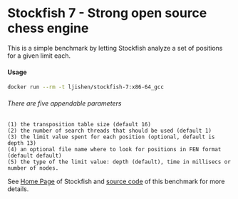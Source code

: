 # Stockfish 7 - Strong open source chess engineThis is a simple benchmark by letting Stockfish analyze a set of positions for a given limit each.#### Usage```bashdocker run --rm -t ljishen/stockfish-7:x86-64_gcc```###### There are five appendable parameters```(1) the transposition table size (default 16)(2) the number of search threads that should be used (default 1)(3) the limit value spent for each position (optional, default is depth 13)(4) an optional file name where to look for positions in FEN format (default default)(5) the type of the limit value: depth (default), time in millisecs or number of nodes.```See [Home Page](https://stockfishchess.org/) of Stockfish and [source code](https://github.com/official-stockfish/Stockfish/blob/master/src/benchmark.cpp) of this benchmark for more details.